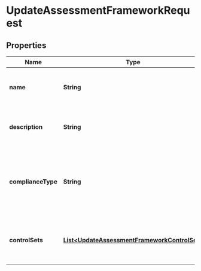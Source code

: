 

# UpdateAssessmentFrameworkRequest


## Properties

| Name | Type | Description | Notes |
|------------ | ------------- | ------------- | -------------|
|**name** | **String** |  The name of the framework to be updated.  |  |
|**description** | **String** |  The description of the updated framework.  |  [optional] |
|**complianceType** | **String** |  The compliance type that the new custom framework supports, such as CIS or HIPAA.  |  [optional] |
|**controlSets** | [**List&lt;UpdateAssessmentFrameworkControlSet&gt;**](UpdateAssessmentFrameworkControlSet.md) |  The control sets that are associated with the framework.  |  |



